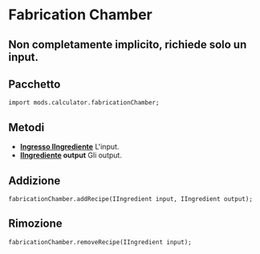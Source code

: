# Fabrication Chamber
## Non completamente implicito, richiede solo un input.

## Pacchetto
```zenscript
import mods.calculator.fabricationChamber;
```

## Metodi
- **[Ingresso IIngrediente](/Vanilla/Variable_Types/IIngredient/)** L'input.
- **[IIngrediente](/Vanilla/Variable_Types/IIngredient/) output** Gli output.


## Addizione
```zenscript
fabricationChamber.addRecipe(IIngredient input, IIngredient output);
```

## Rimozione
```zenscript
fabricationChamber.removeRecipe(IIngredient input);
```